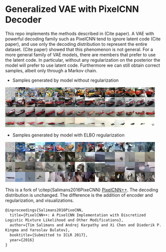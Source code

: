 # Generalized VAE with PixelCNN Decoder

This repo implements the methods described in (Cite paper). A VAE with powerful decoding family such as PixelCNN tend to ignore latent code (Cite paper), and use only the decoding distribution to represent the entire dataset. (Cite paper) showed that this phenomenon is not general. For a more general family of VAE models, there are members that prefer to use the latent code. In particular, without any regularization on the posterior the model will prefer to use latent code. Furthermore we can still obtain correct samples, albeit only through a Markov chain.

- Samples generated by model without regularization

![mc_noreg](plots/pixel_vae_cifar_mc_noreg.png)

- Samples generated by model with ELBO regularization

![mc_elbo](plots/pixel_vae_cifar_mc_elbo.png)

This is a fork of \citep{Salimans2016PixeCNN} [PixelCNN++](https://openreview.net/pdf?id=BJrFC6ceg). The decoding distribution is unchanged. The difference is the addition of encoder and regularization, and visualizations.



```
@inproceedings{Salimans2016PixeCNN,
  title={PixelCNN++: A PixelCNN Implementation with Discretized Logistic Mixture Likelihood and Other Modifications},
  author={Tim Salimans and Andrej Karpathy and Xi Chen and Diederik P. Kingma and Yaroslav Bulatov},
  booktitle={Submitted to ICLR 2017},
  year={2016}
}
```
